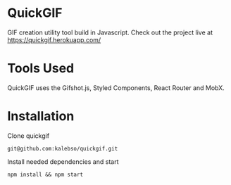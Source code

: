 # QuickGIF
  GIF creation utility tool build in Javascript. Check out the project live at https://quickgif.herokuapp.com/
# Tools Used
  QuickGIF uses the Gifshot.js, Styled Components, React Router and MobX.


# Installation 
Clone quickgif

    git@github.com:kalebso/quickgif.git

Install needed dependencies and start 

	npm install && npm start


